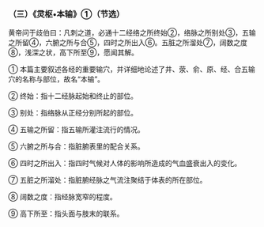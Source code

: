###  （三）《灵枢•本输》①（节选） 

黄帝问于歧伯曰：凡刺之道，必通十二经络之所终始②，络脉之所别处③，五输之所留④，六腑之所与合⑤，四时之所出入⑥。五脏之所溜处⑦，阔数之度⑧，浅深之状，高下所至⑨，愿闻其解。

① 本篇主要叙述各经的重要输穴，并详细地论述了井、荥、俞、原、经、合五输穴的名称与部位，故名“本输”。

② 终始：指十二经脉起始和终止的部位。

③ 别处：指络脉从正经分别所起的部位。 

④ 五输之所留：指五输所灌注流行的情况。

⑤ 六腑之所与合：指脏腑表里的配合关系。

⑥ 四时之所出入：指四时气候对人体的影响所造成的气血盛衰出入的变化。

⑦ 五脏之所溜处：指脏腑经脉之气流注聚结于体表的所在部位。

⑧ 阔数之度：指经脉宽窄的程度。 

⑨ 高下所至：指头面与肢末的联系。
